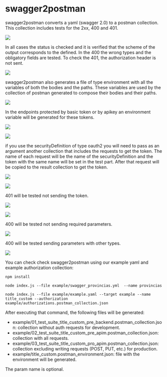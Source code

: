 # swagger2postman

swagger2postman converts a yaml (swagger 2.0) to a postman collection. This collection includes tests for the 2xx, 400 and 401. 

![](images/image1.png)

In all cases the status is checked and it is verified that the scheme of the output corresponds to the defined. In the 400 the wrong types and the obligatory fields are tested. To check the 401, the authorization header is not sent.

![](images/image2.png)

swagger2postman also generates a file of type environment with all the variables of both the bodies and the paths. These variables are used by the collection of postman generated to compose their bodies and their paths.

![](images/image3.png)

In the endpoints protected by basic token or by apikey an environment variable will be generated for these tokens.

![](images/image4.png)

![](images/image4-bis.png)

if you use the securityDefinition of type oauth2 you will need to pass as an argument another collection that includes the requests to get the token. The name of each request will be the name of the securityDefinition and the token with the same name will be set in the test part. After that request will be copied to the result collection to get the token.

![](images/image5.png)

![](images/image5-bis.png)

401 will be tested not sending the token.

![](images/image6.png)

![](images/image6-bis.png)

400 will be tested not sending required parameters.

![](images/image7.png)

400 will be tested sending parameters with other types.

![](images/image8.png)

You can check check swagger2postman using our example yaml and example authorization collection:

 `npm install`

 `node index.js --file example/swagger_provincias.yml  --name provincias`

 `node index.js --file example/example.yaml --target example --name title_custom --authorization example/authorizations.postman_collection.json `

After executing that command, the following files will be generated:

 - example/01_test_suite_title_custom_pre_backend.postman_collection.json: collection without auth requests for development.
 - example/02_test_suite_title_custom_pre_apim.postman_collection.json: collection with all requests.
 - example/03_test_suite_title_custom_pro_apim.postman_collection.json: collection excluding writing requests (POST, PUT, etc.) for production.
 - example/title_custom.postman_environment.json: file with the environment will be generated.

The param name is optional.